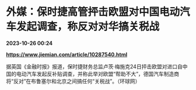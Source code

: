 # 外媒：保时捷高管抨击欧盟对中国电动汽车发起调查，称反对对华搞关税战

**2023-10-26 00:24**

**https://www.jiemian.com/article/10287540.html**

据英国《金融时报》报道，保时捷财务总监卢茨·梅施克24日抨击欧盟对进口自中国的电动汽车发起反补贴调查，并称此举对欧盟“帮助不大”，德国汽车制造商将“反对”在布鲁塞尔和北京之间搞任何“关税战”。（环球网）